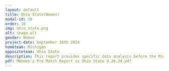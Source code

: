 ```yaml
---
layout: default
title: Ohio State(Women)
modal-id: 10
order: 10
img: ohio_state.png
alt: image-alt
gender: Women
project-date: September 26th 2024
hometeam: Michigan
oppositeteam: Ohio State
description: This report provides specific data analysis before the Michigan women soccer team and Ohio State women soccer team.
pdf: MWomen's Pre Match Report vs Ohio State 9.26.24.pdf
---
```

